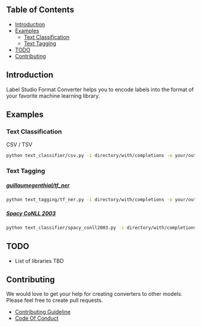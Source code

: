 ## Table of Contents

- [Introduction](#introduction)
- [Examples](#examples)
    - [Text Classification](#text-classification)
    - [Text Tagging](#text-tagging)
- [TODO](#todo)
- [Contributing](#contributing)

## Introduction

Label Studio Format Converter helps you to encode labels into the format of your favorite machine learning library.

## Examples

### Text Classification

CSV / TSV
```bash
python text_classifier/csv.py -i directory/with/completions -o your/output/file.tsv
```

### Text Tagging

##### [guillaumegenthial/tf_ner](https://github.com/guillaumegenthial/tf_ner)

```bash
python text_tagging/tf_ner.py -i directory/with/completions -o your/output/directory
```

##### [Spacy CoNLL 2003](https://spacy.io/api/cli#convert)

```bash
python text_classifier/spacy_conll2003.py -i directory/with/completions -o your/output/directory
```

## TODO

- List of libraries TBD

## Contributing

We would love to get your help for creating converters to other models. Please feel free to create pull requests.

- [Contributing Guideline](/CONTRIBUTING.md)
- [Code Of Conduct](/CODE_OF_CONDUCT.md)
